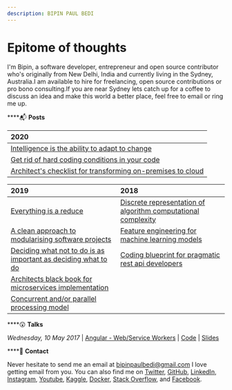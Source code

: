 ```yaml
---
description: BIPIN PAUL BEDI
---
```


# Epitome of thoughts

I'm Bipin, a software developer, entrepreneur and open source contributor who's originally from New Delhi, India and currently living in the Sydney, Australia.I am available to hire for freelancing, open source contributions or pro bono consulting.If you are near Sydney lets catch up for a coffee to discuss an idea and make this world a better place, feel free to email or ring me up.

\*\*\*\*📬 **Posts**

| 2020 |
| :--- |
| [Intelligence is the ability to adapt to change](2020/intelligence-is-the-ability-to-adapt-to-change.md) |
| [Get rid of hard coding conditions in your code](2020/get-rid-of-hard-coding-conditions-in-your-code.md) |
| [Architect's checklist for transforming on-premises to cloud](2020/azure-cloud-adoption-framework.md) |

| 2019 | 2018 |
| :--- | :--- |
| [Everything is a reduce](2019/functional-design-patterns-using-rust.md) | [Discrete representation of algorithm computational complexity](2018/asymtotic-notations.md) |
| [A clean approach to modularising software projects](2019/clean-architecture-in-functional-programming.md) | [Feature engineering for machine learning models](2018/regularization-for-machine-learning-models.md) |
| [Deciding what not to do is as important as deciding what to do](2019/software-anti-patterns.md) | [Coding blueprint for pragmatic rest api developers](2018/coding-bluprint-for-pragmatic-rest-api-developers.md) |
| [Architects black book for microservices implementation](2019/microservices-design-pattern.md) |  |
| [Concurrent and/or parallel processing model](2019/elixir-concurrency-models.md) |  |

\*\*\*\*😲 **Talks**

_Wednesday, 10 May 2017_ \| [Angular - Web/Service Workers](https://www.meetup.com/en-AU/ng-sydney/events/239565060/) \| [Code](https://github.com/bipinpaulbedi/angular-meetup) \| [Slides](https://www.slideshare.net/BipinPaulBedi/implementing-web-workers-service-workers-in-angular)

\*\*\*\*📩 **Contact**

Never hesitate to send me an email at [bipinpaulbedi@gmail.com](mailto:bipinpaulbedi@gmail.com) I love getting email from you. You can also find me on [Twitter](https://twitter.com/bipinpaulbedi), [GitHub](https://github.com/bipinpaulbedi), [LinkedIn](https://www.linkedin.com/in/bipinpaulbedi), [Instagram](https://www.instagram.com/bipinpaulbedi/), [Youtube](https://www.youtube.com/channel/UCgr_5XPAWL1M4nqVghy2X8A), [Kaggle](https://www.kaggle.com/bipinpaulbedi), [Docker](https://hub.docker.com/u/bipinpaulbedi), [Stack Overflow](https://stackoverflow.com/users/10877364/bipin-paul-bedi), and [Facebook](https://www.facebook.com/bipinpaulbedi).

